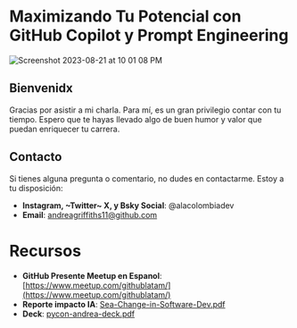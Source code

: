 # Maximizando Tu Potencial con GitHub Copilot y Prompt Engineering

![Screenshot 2023-08-21 at 10 01 08 PM](https://github.com/githubpresente/IA-estudio/assets/20666190/89335996-242c-42e5-ad77-7882fdd74f68)

## Bienvenidx

Gracias por asistir a mi charla. Para mí, es un gran privilegio contar con tu tiempo. Espero que te hayas llevado algo de buen humor y valor que puedan enriquecer tu carrera.

## Contacto

Si tienes alguna pregunta o comentario, no dudes en contactarme. Estoy a tu disposición:

- **Instagram, ~Twitter~ X, y Bsky Social**: @alacolombiadev
- **Email**: [andreagriffiths11@github.com](mailto:andreagriffiths11@github.com)

# Recursos
- **GitHub Presente Meetup en Espanol**: [https://www.meetup.com/githublatam/](https://www.meetup.com/githublatam/)
- **Reporte impacto IA**: [Sea-Change-in-Software-Dev.pdf](https://github.com/githubpresente/IA-estudio/files/12087878/Sea-Change-in-Software-Dev.pdf)
- **Deck**: [pycon-andrea-deck.pdf](tbd)

